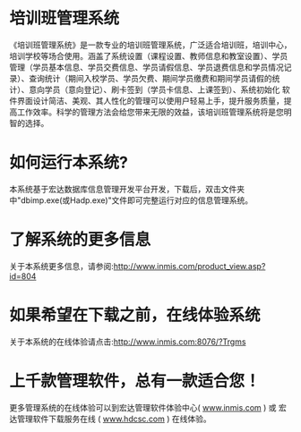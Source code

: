 # 培训班管理系统

《培训班管理系统》是一款专业的培训班管理系统，广泛适合培训班，培训中心，培训学校等场合使用。涵盖了系统设置（课程设置、教师信息和教室设置）、学员管理（学员基本信息、学员交费信息、学员请假信息、学员退费信息和学员情况记录）、查询统计（期间入校学员、学员欠费、期间学员缴费和期间学员请假的统计）、意向学员（意向登记）、刷卡签到（学员卡信息、上课签到）、系统初始化 软件界面设计简洁、美观、其人性化的管理可以使用户轻易上手，提升服务质量，提高工作效率。科学的管理方法会给您带来无限的效益，该培训班管理系统将是您明智的选择。

# 如何运行本系统?

本系统基于宏达数据库信息管理开发平台开发，下载后，双击文件夹中"dbimp.exe(或Hadp.exe)"文件即可完整运行对应的信息管理系统。

# 了解系统的更多信息

关于本系统更多信息，请参阅:http://www.inmis.com/product_view.asp?id=804

# 如果希望在下载之前，在线体验系统

关于本系统的在线体验请点击:http://www.inmis.com:8076/?Trgms

# 上千款管理软件，总有一款适合您！

更多管理系统的在线体验可以到宏达管理软件体验中心( www.inmis.com ) 或 宏达管理软件下载服务在线 ( www.hdcsc.com ) 在线体验。

